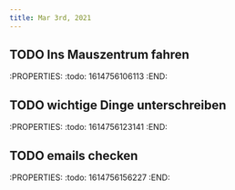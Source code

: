 ```yaml
---
title: Mar 3rd, 2021
---
```


## TODO Ins Mauszentrum fahren
:PROPERTIES:
:todo: 1614756106113
:END:
## TODO  wichtige Dinge unterschreiben
:PROPERTIES:
:todo: 1614756123141
:END:
## TODO emails checken
:PROPERTIES:
:todo: 1614756156227
:END:
##
